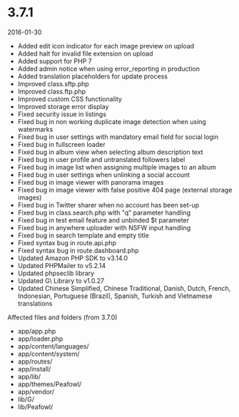 # 3.7.1

2016-01-30

- Added edit icon indicator for each image preview on upload
- Added halt for invalid file extension on upload
- Added support for PHP 7
- Added admin notice when using error_reporting in production
- Added translation placeholders for update process
- Improved class.sftp.php
- Improved class.ftp.php
- Improved custom CSS functionality
- Improved storage error display
- Fixed security issue in listings
- Fixed bug in non working duplicate image detection when using watermarks
- Fixed bug in user settings with mandatory email field for social login
- Fixed bug in fullscreen loader
- Fixed bug in album view when selecting album description text
- Fixed bug in user profile and untranslated followers label
- Fixed bug in image list when assigning multiple images to an album
- Fixed bug in user settings when unlinking a social account 
- Fixed bug in image viewer with panorama images
- Fixed bug in image viewer with false positive 404 page (external storage images)
- Fixed bug in Twitter sharer when no account has been set-up
- Fixed bug in class.search.php with "q" parameter handling
- Fixed bug in test email feature and unbinded $t parameter
- Fixed bug in anywhere uploader with NSFW input handling
- Fixed bug in search template and empty title
- Fixed syntax bug in route.api.php
- Fixed syntax bug in route.dashboard.php
- Updated Amazon PHP SDK to v3.14.0
- Updated PHPMailer to v5.2.14
- Updated phpseclib library
- Updated G\ Library to v1.0.27
- Updated Chinese Simplified, Chinese Traditional, Danish, Dutch, French, Indonesian, Portuguese (Brazil), Spanish, Turkish and Vietnamese translations

Affected files and folders (from 3.7.0)

- app/app.php
- app/loader.php
- app/content/languages/
- app/content/system/
- app/routes/
- app/install/
- app/lib/
- app/themes/Peafowl/
- app/vendor/
- lib/G/
- lib/Peafowl/
